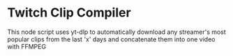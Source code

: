 # Twitch Clip Compiler

This node script uses yt-dlp to automatically download any streamer's most popular clips from the last 'x' days and concatenate them into one video with FFMPEG
